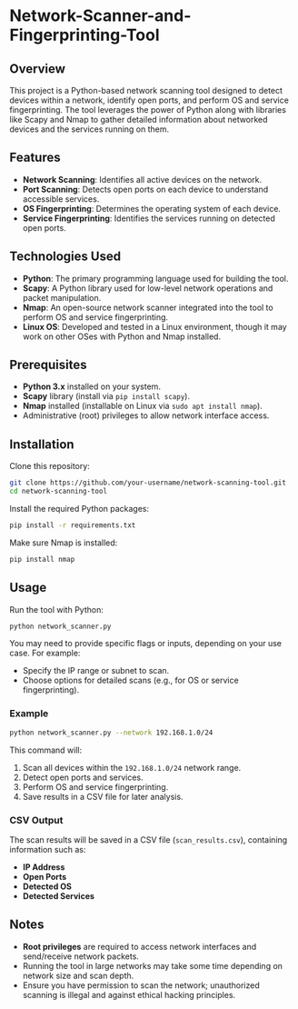 # Network-Scanner-and-Fingerprinting-Tool

## Overview
This project is a Python-based network scanning tool designed to detect devices within a network, identify open ports, and perform OS and service fingerprinting. The tool leverages the power of Python along with libraries like Scapy and Nmap to gather detailed information about networked devices and the services running on them.

## Features
- **Network Scanning**: Identifies all active devices on the network.
- **Port Scanning**: Detects open ports on each device to understand accessible services.
- **OS Fingerprinting**: Determines the operating system of each device.
- **Service Fingerprinting**: Identifies the services running on detected open ports.

## Technologies Used
- **Python**: The primary programming language used for building the tool.
- **Scapy**: A Python library used for low-level network operations and packet manipulation.
- **Nmap**: An open-source network scanner integrated into the tool to perform OS and service fingerprinting.
- **Linux OS**: Developed and tested in a Linux environment, though it may work on other OSes with Python and Nmap installed.

## Prerequisites
- **Python 3.x** installed on your system.
- **Scapy** library (install via `pip install scapy`).
- **Nmap** installed (installable on Linux via `sudo apt install nmap`).
- Administrative (root) privileges to allow network interface access.

## Installation
Clone this repository:
```bash
git clone https://github.com/your-username/network-scanning-tool.git
cd network-scanning-tool
```

Install the required Python packages:
```bash
pip install -r requirements.txt
```

Make sure Nmap is installed:
```bash
pip install nmap
```

## Usage
Run the tool with Python:
```bash
python network_scanner.py
```

You may need to provide specific flags or inputs, depending on your use case. For example:
- Specify the IP range or subnet to scan.
- Choose options for detailed scans (e.g., for OS or service fingerprinting).

### Example
```bash
python network_scanner.py --network 192.168.1.0/24
```

This command will:
1. Scan all devices within the `192.168.1.0/24` network range.
2. Detect open ports and services.
3. Perform OS and service fingerprinting.
4. Save results in a CSV file for later analysis.

### CSV Output
The scan results will be saved in a CSV file (`scan_results.csv`), containing information such as:
- **IP Address**
- **Open Ports**
- **Detected OS**
- **Detected Services**

## Notes
- **Root privileges** are required to access network interfaces and send/receive network packets.
- Running the tool in large networks may take some time depending on network size and scan depth.
- Ensure you have permission to scan the network; unauthorized scanning is illegal and against ethical hacking principles.

